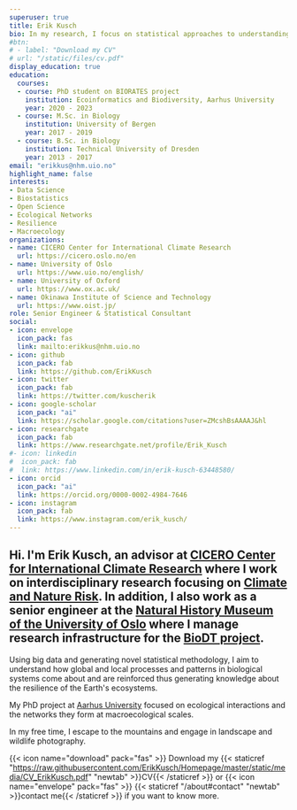```yaml
---
superuser: true
title: Erik Kusch
bio: In my research, I focus on statistical approaches to understanding complex processes and patterns in biology using a variety of data banks.
#btn:
# - label: "Download my CV"
# url: "/static/files/cv.pdf"
display_education: true
education:
  courses:
  - course: PhD student on BIORATES project
    institution: Ecoinformatics and Biodiversity, Aarhus University
    year: 2020 - 2023
  - course: M.Sc. in Biology
    institution: University of Bergen
    year: 2017 - 2019
  - course: B.Sc. in Biology
    institution: Technical University of Dresden
    year: 2013 - 2017
email: "erikkus@nhm.uio.no"
highlight_name: false
interests:
- Data Science
- Biostatistics
- Open Science
- Ecological Networks
- Resilience
- Macroecology
organizations:
- name: CICERO Center for International Climate Research
  url: https://cicero.oslo.no/en
- name: University of Oslo
  url: https://www.uio.no/english/
- name: University of Oxford
  url: https://www.ox.ac.uk/
- name: Okinawa Institute of Science and Technology
  url: https://www.oist.jp/
role: Senior Engineer & Statistical Consultant
social:
- icon: envelope
  icon_pack: fas
  link: mailto:erikkus@nhm.uio.no
- icon: github
  icon_pack: fab
  link: https://github.com/ErikKusch
- icon: twitter
  icon_pack: fab
  link: https://twitter.com/kuscherik
- icon: google-scholar
  icon_pack: "ai"
  link: https://scholar.google.com/citations?user=ZMcshBsAAAAJ&hl
- icon: researchgate
  icon_pack: fab
  link: https://www.researchgate.net/profile/Erik_Kusch
#- icon: linkedin
#  icon_pack: fab
#  link: https://www.linkedin.com/in/erik-kusch-63448580/
- icon: orcid
  icon_pack: "ai"
  link: https://orcid.org/0000-0002-4984-7646
- icon: instagram
  icon_pack: fab
  link: https://www.instagram.com/erik_kusch/
---
```


## Hi. I'm **Erik Kusch**, an advisor at [CICERO Center for International Climate Research](https://cicero.oslo.no/en) where I work on interdisciplinary research focusing on [Climate and Nature Risk](https://cicero.oslo.no/en/research-groups/climate-impacts). In addition, I also work as a senior engineer at the [Natural History Museum of the University of Oslo](https://www.nhm.uio.no/english/) where I manage research infrastructure for the [BioDT project](https://biodt.eu/).

Using big data and generating novel statistical methodology, I aim to understand how global and local processes and patterns in biological systems come about and are reinforced thus generating knowledge about the resilience of the Earth's ecosystems. 

My PhD project at [Aarhus University](https://international.au.dk/) focused on ecological interactions and the networks they form at macroecological scales.

In my free time, I escape to the mountains and engage in landscape and wildlife photography.

{{< icon name="download" pack="fas" >}} Download my {{< staticref "https://raw.githubusercontent.com/ErikKusch/Homepage/master/static/media/CV_ErikKusch.pdf" "newtab" >}}CV{{< /staticref >}} or {{< icon name="envelope" pack="fas" >}} {{< staticref "/about#contact" "newtab" >}}contact me{{< /staticref >}} if you want to know more.
